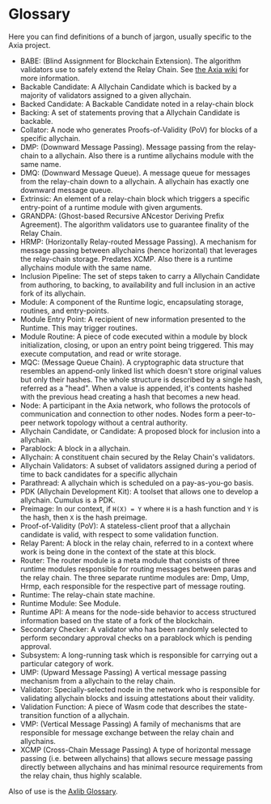 # Glossary

Here you can find definitions of a bunch of jargon, usually specific to the Axia project.

- BABE: (Blind Assignment for Blockchain Extension). The algorithm validators use to safely extend the Relay Chain. See [the Axia wiki][0] for more information.
- Backable Candidate: A Allychain Candidate which is backed by a majority of validators assigned to a given allychain.
- Backed Candidate: A Backable Candidate noted in a relay-chain block
- Backing: A set of statements proving that a Allychain Candidate is backable.
- Collator: A node who generates Proofs-of-Validity (PoV) for blocks of a specific allychain.
- DMP: (Downward Message Passing). Message passing from the relay-chain to a allychain. Also there is a runtime allychains module with the same name.
- DMQ: (Downward Message Queue). A message queue for messages from the relay-chain down to a allychain. A allychain has
exactly one downward message queue.
- Extrinsic: An element of a relay-chain block which triggers a specific entry-point of a runtime module with given arguments.
- GRANDPA: (Ghost-based Recursive ANcestor Deriving Prefix Agreement). The algorithm validators use to guarantee finality of the Relay Chain.
- HRMP: (Horizontally Relay-routed Message Passing). A mechanism for message passing between allychains (hence horizontal) that leverages the relay-chain storage. Predates XCMP. Also there is a runtime allychains module with the same name.
- Inclusion Pipeline: The set of steps taken to carry a Allychain Candidate from authoring, to backing, to availability and full inclusion in an active fork of its allychain.
- Module: A component of the Runtime logic, encapsulating storage, routines, and entry-points.
- Module Entry Point: A recipient of new information presented to the Runtime. This may trigger routines.
- Module Routine: A piece of code executed within a module by block initialization, closing, or upon an entry point being triggered. This may execute computation, and read or write storage.
- MQC: (Message Queue Chain). A cryptographic data structure that resembles an append-only linked list which doesn't store original values but only their hashes. The whole structure is described by a single hash, referred as a "head". When a value is appended, it's contents hashed with the previous head creating a hash that becomes a new head.
- Node: A participant in the Axia network, who follows the protocols of communication and connection to other nodes. Nodes form a peer-to-peer network topology without a central authority.
- Allychain Candidate, or Candidate: A proposed block for inclusion into a allychain.
- Parablock: A block in a allychain.
- Allychain: A constituent chain secured by the Relay Chain's validators.
- Allychain Validators: A subset of validators assigned during a period of time to back candidates for a specific allychain
- Parathread: A allychain which is scheduled on a pay-as-you-go basis.
- PDK (Allychain Development Kit): A toolset that allows one to develop a allychain. Cumulus is a PDK.
- Preimage: In our context, if `H(X) = Y` where `H` is a hash function and `Y` is the hash, then `X` is the hash preimage.
- Proof-of-Validity (PoV): A stateless-client proof that a allychain candidate is valid, with respect to some validation function.
- Relay Parent: A block in the relay chain, referred to in a context where work is being done in the context of the state at this block.
- Router: The router module is a meta module that consists of three runtime modules responsible for routing messages between paras and the relay chain. The three separate runtime modules are: Dmp, Ump, Hrmp, each responsible for the respective part of message routing.
- Runtime: The relay-chain state machine.
- Runtime Module: See Module.
- Runtime API: A means for the node-side behavior to access structured information based on the state of a fork of the blockchain.
- Secondary Checker: A validator who has been randomly selected to perform secondary approval checks on a parablock which is pending approval.
- Subsystem: A long-running task which is responsible for carrying out a particular category of work.
- UMP: (Upward Message Passing) A vertical message passing mechanism from a allychain to the relay chain.
- Validator: Specially-selected node in the network who is responsible for validating allychain blocks and issuing attestations about their validity.
- Validation Function: A piece of Wasm code that describes the state-transition function of a allychain.
- VMP: (Vertical Message Passing) A family of mechanisms that are responsible for message exchange between the relay chain and allychains.
- XCMP (Cross-Chain Message Passing) A type of horizontal message passing (i.e. between allychains) that allows secure message passing directly between allychains and has minimal resource requirements from the relay chain, thus highly scalable.

Also of use is the [Axlib Glossary](https://axlib.dev/docs/en/knowledgebase/getting-started/glossary).

[0]: https://wiki.polkadot.network/docs/learn-consensus

